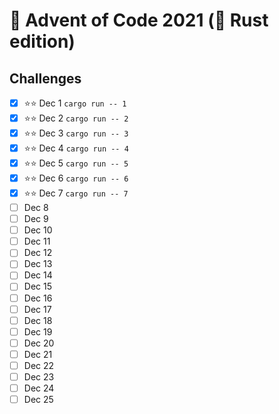 # 🎄 Advent of Code 2021 (🦀 Rust edition)

## Challenges

- [x] ⭐⭐ Dec 1 `cargo run -- 1`
- [x] ⭐⭐ Dec 2 `cargo run -- 2`
- [x] ⭐⭐ Dec 3 `cargo run -- 3`
- [x] ⭐⭐ Dec 4 `cargo run -- 4`
- [x] ⭐⭐ Dec 5 `cargo run -- 5`
- [x] ⭐⭐ Dec 6 `cargo run -- 6`
- [x] ⭐⭐ Dec 7 `cargo run -- 7`
- [ ] Dec 8
- [ ] Dec 9
- [ ] Dec 10
- [ ] Dec 11
- [ ] Dec 12
- [ ] Dec 13
- [ ] Dec 14
- [ ] Dec 15
- [ ] Dec 16
- [ ] Dec 17
- [ ] Dec 18
- [ ] Dec 19
- [ ] Dec 20
- [ ] Dec 21
- [ ] Dec 22
- [ ] Dec 23
- [ ] Dec 24
- [ ] Dec 25
